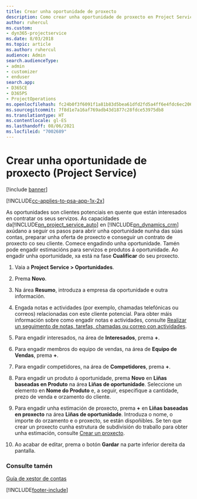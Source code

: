 ```yaml
---
title: Crear unha oportunidade de proxecto
description: Como crear unha oportunidade de proxecto en Project Service
author: ruhercul
ms.custom:
- dyn365-projectservice
ms.date: 8/03/2018
ms.topic: article
ms.author: ruhercul
audience: Admin
search.audienceType:
- admin
- customizer
- enduser
search.app:
- D365CE
- D365PS
- ProjectOperations
ms.openlocfilehash: fc24b0f3f6091f1a81b83d5bea61dfd2fd5a4ff6e4fdc6ec206f15460f364db1
ms.sourcegitcommit: 7f8d1e7a16af769adb43d1877c28fdce53975db8
ms.translationtype: HT
ms.contentlocale: gl-ES
ms.lasthandoff: 08/06/2021
ms.locfileid: "7002689"
---
```

# <a name="create-a-project-opportunity-project-service"></a>Crear unha oportunidade de proxecto (Project Service)

[!include [banner](../includes/psa-now-project-operations.md)]

[!INCLUDE[cc-applies-to-psa-app-1x-2x](../includes/cc-applies-to-psa-app-1x-2x.md)]

As oportunidades son clientes potenciais en quente que están interesados en contratar os seus servizos. As capacidades da[!INCLUDE[pn_project_service_auto](../includes/pn-project-service-auto.md)] en [!INCLUDE[pn_dynamics_crm](../includes/pn-dynamics-crm.md)] axúdano a seguir os pasos para abrir unha oportunidade nunha das súas contas, preparar unha oferta de proxecto e conseguir un contrato de proxecto co seu cliente. Comece engadindo unha oportunidade. Tamén pode engadir estimacións para servizos e produtos á oportunidade. Ao engadir unha oportunidade, xa está na fase **Cualificar** do seu proxecto.  
  
1.  Vaia a **Project Service > Oportunidades**.  
  
2.  Prema **Novo**.  
  
3.  Na área **Resumo**, introduza a empresa da oportunidade e outra información.  
  
4.  Engada notas e actividades (por exemplo, chamadas telefónicas ou correos) relacionadas con este cliente potencial. Para obter máis información sobre como engadir notas e actividades, consulte [Realizar un seguimento de notas, tarefas, chamadas ou correo con actividades](/dynamics365/customerengagement/on-premises/basics/work-with-activities).  
  
5.  Para engadir interesados, na área de **Interesados**, prema **+**.  
  
6.  Para engadir membros do equipo de vendas, na área de **Equipo de Vendas**, prema **+**.  
  
7.  Para engadir competidores, na área de **Competidores**, prema **+**.  
  
8.  Para engadir un produto á oportunidade, prema **Novo** en **Liñas baseadas en Produto** na área **Liñas de oportunidade**. Seleccione un elemento en **Nome do Produto** e, a seguir, especifique a cantidade, prezo de venda e orzamento do cliente.  
  
9. Para engadir unha estimación de proxecto, prema **+** en **Liñas baseadas en proxecto** na área **Liñas de oportunidade**. Introduza o nome, o importe do orzamento e o proxecto, se están dispoñibles. Se ten que crear un proxecto cunha estrutura de subdivisión do traballo para obter unha estimación, consulte [Crear un proxecto](../psa/create-project.md).  
  
10. Ao acabar de editar, prema o botón **Gardar** na parte inferior dereita da pantalla.  
  
### <a name="see-also"></a>Consulte tamén  
 [Guía de xestor de contas](../psa/account-manager-guide.md)


[!INCLUDE[footer-include](../includes/footer-banner.md)]